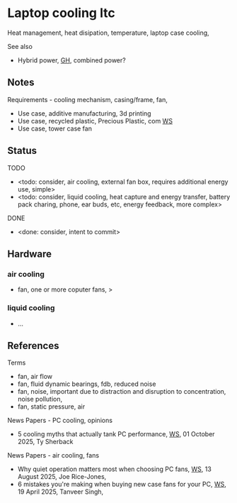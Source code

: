 # Laptop cooling ltc

Heat management, heat disipation, temperature, laptop case cooling, 

See also
* Hybrid power, [GH](https://github.com/YorkEarwaker/Hybrid-Power), combined power? 

## Notes

Requirements - cooling mechanism, casing/frame, fan, 
* Use case, additive manufacturing, 3d printing
* Use case, recycled plastic, Precious Plastic, com [WS](https://www.preciousplastic.com/)
* Use case, tower case fan

## Status
TODO
* <todo: consider, air cooling, external fan box, requires additional energy use, simple>
* <todo: consider, liquid cooling, heat capture and energy transfer, battery pack charing, phone, ear buds, etc, energy feedback, more complex>

DONE
* <done: consider, intent to commit>

## Hardware

### air cooling
* fan, one or more coputer fans, >

### liquid cooling
* ...

## References

Terms
* fan, air flow
* fan, fluid dynamic bearings, fdb, reduced noise
* fan, noise, important due to distraction and disruption to concentration, noise pollution, 
* fan, static pressure, air

News Papers - PC cooling, opinions
* 5 cooling myths that actually tank PC performance, [WS](https://www.xda-developers.com/5-cooling-myths-that-actually-tank-pc-performance/), 01 October 2025, Ty Sherback

News Papers - air cooling, fans
* Why quiet operation matters most when choosing PC fans, [WS](https://www.xda-developers.com/my-sanity-requires-silent-fans/), 13 August 2025, Joe Rice-Jones, 
* 6 mistakes you're making when buying new case fans for your PC, [WS](https://www.xda-developers.com/mistakes-to-avoid-when-buying-pc-case-fans/), 19 April 2025, Tanveer Singh,

